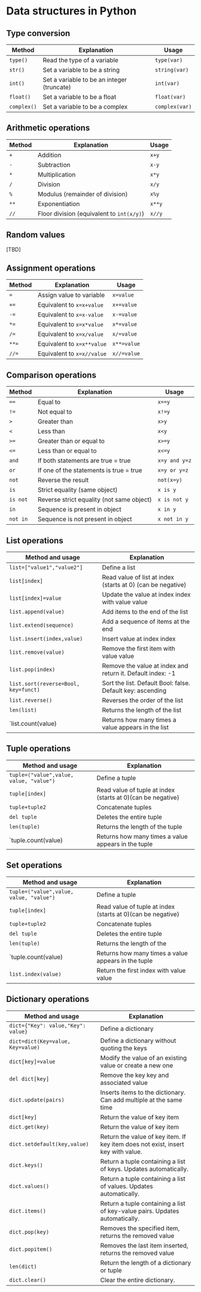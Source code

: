 # Data structures in Python

## Type conversion

| Method	| Explanation					| Usage		  |
|---------------|-----------------------------------------------|-----------------|
|`type()`	|Read the type of a variable			|`type(var)`	  |
| `str()`| Set a variable to be a string | `string(var)`|
|`int()`	|Set a variable to be an integer (truncate)	| `int(var)`	  |
|`float()`	|Set a variable to be a float 			|`float(var)`	  |
|`complex()`	|Set a variable to be a complex			|`complex(var)`	  |

## Arithmetic operations

| Method       	 | Explanation 					| Usage		  |
|----------------|----------------------------------------------|-----------------|
| `+` 	 	 | Addition 			 		| `x+y` 	  |
| `-`		 | Subtraction   				| `x-y`		  |
| `*`    	 | Multiplication 				| `x*y`		  |
| `/` 		 | Division			 		| `x/y`	 	  |
| `%` 	 	 | Modulus (remainder of division) 		| `x%y` 	  |
| `**`		 | Exponentiation   				| `x**y`	  |
| `//`    	 | Floor division (equivalent to `int(x/y)`) 	| `x//y`	  |

## Random values
[TBD]

## Assignment operations

| Method       	 | Explanation 					| Usage 	  |
|----------------|----------------------------------------------|-----------------|
| `=` 	 	 | Assign value to variable	 		| `x=value` 	  |
| `+=`		 | Equivalent to `x=x+value`   			| `x+=value`	  |
| `-=`    	 | Equivalent to `x=x-value` 			| `x-=value`	  |
| `*=` 		 | Equivalent to `x=x*value`	 		| `x*=value` 	  |
| `/=` 	 	 | Equivalent to `x=x/value`	 		| `x/=value` 	  |
| `**=`		 | Equivalent to `x=x**value` 			| `x**=value`	  |
| `//=`    	 | Equivalent to `x=x//value`		 	| `x//=value`	  |

## Comparison operations

| Method       	 | Explanation 					| Usage		  |
|----------------|----------------------------------------------|-----------------|
| `==` 	 	 | Equal to 			 		| `x==y` 	  |
| `!=`		 | Not equal to   				| `x!=y`	  |
| `>`    	 | Greater than 				| `x>y`		  |
| `<` 		 | Less than			 		| `x<y`	 	  |
| `>=` 	 	 | Greater than or equal to 	 		| `x>=y` 	  |
| `<=`		 | Less than or equal to			| `x<=y`	  |
| `and`		 | If both statements are true = true		| `x=y and y=z`	  |
| `or`		 | If one of the statements is true = true	| `x=y or y=z` 	  |
| `not`		 | Reverse the result				| `not(x=y)`	  |
| `is`		 | Strict equality (same object)		| `x is y`	  |
| `is not`	 | Reverse strict equality (not same object)	| `x is not y`    |
| `in`		 | Sequence is present in object		| `x in y`	  |
| `not in`	 | Sequence is not present in object		| `x not in y`    |

## List operations

| Method and usage  			 | Explanation 							 |  
|----------------------------------------|---------------------------------------------------------------|
| `list=["value1","value2"]` 	 	 | Define a list 		 				 |
| `list[index]` 			 | Read value of list at index (starts at 0)	(can be negative)|
| `list[index]=value`		 | Update the value at index index with value value	 |
| `list.append(value)` 			 | Add items to the end of the list				 |
| `list.extend(sequence)`		 | Add a sequence of items at the end				 |
| `list.insert(index,value)`		 | Insert value at index index				 |
| `list.remove(value)`			 | Remove the first item with value value			 |
| `list.pop(index)`			 | Remove the value at index and return it. Default index: -1 	 |
| `list.sort(reverse=Bool, key=funct)`	 | Sort the list. Default Bool: false. Default key: ascending	 |
| `list.reverse()` 			 | Reverses the order of the list				 |
| `len(list)` 				 | Returns the length of the list				 |
| `list.count(value)			 | Returns how many times a value appears in the list	 	 |


## Tuple operations

| Method and usage  			 | Explanation 							 |  
|----------------------------------------|---------------------------------------------------------------|
| `tuple=("value",value, value, "value")`| Define a tuple 		 				 |
| `tuple[index]` 			 | Read value of tuple at index (starts at 0)(can be negative)	 |
| `tuple+tuple2` 			 | Concatenate tuples						 |
| `del tuple`				 | Deletes the entire tuple					 |
| `len(tuple)` 				 | Returns the length of the tuple			 	 |
| `tuple.count(value)			 | Returns how many times a value appears in the tuple	 	 |

## Set operations

| Method and usage  			 | Explanation 							 |  
|----------------------------------------|---------------------------------------------------------------|
| `tuple=("value",value, value, "value")`| Define a tuple 		 				 |
| `tuple[index]` 			 | Read value of tuple at index (starts at 0)(can be negative)	 |
| `tuple+tuple2` 			 | Concatenate tuples						 |
| `del tuple`				 | Deletes the entire tuple					 |
| `len(tuple)` 				 | Returns the length of the 				 |
| `tuple.count(value)			 | Returns how many times a value appears in the tuple	 	 |
| `list.index(value)` | Return the first index with value value|
 
## Dictionary operations

| Method and usage | Explanation |  
|----------------------------------------|--------------------------------------------------------------------------------------|
| `dict={"Key": value,"Key": value}` 	 | Define a dictionary 		 				 			|
| `dict=dict(Key=value, Key=value)`	 | Define a dictionary without quoting the keys			 			|
| `dict[key]=value`			 | Modify the value of an existing value or create a new one 	 			|
| `del dict[key]`			 | Remove the key key and associated value 			 			|
| `dict.update(pairs)`			 | Inserts items to the dictionary. Can add multiple at the same time 			|
| `dict[key]`				 | Return the value of key item					 			|
| `dict.get(key)`			 | Return the value of key item								|
| `dict.setdefault(key,value)`		 | Return the value of key item. If key item does not exist, insert key with value.	|
| `dict.keys()`	 | Return a tuple containing a list of keys. Updates automatically.			|
| `dict.values()`			 | Return a tuple containing a list of values. Updates automatically.			|
| `dict.items()`			 	 | Return a tuple containing a list of key-value pairs. Updates automatically. 		|
| `dict.pop(key)`			 | Removes the specified item, returns the removed value				|
| `dict.popitem()`			 | Removes the last item inserted, returns the removed value				|
| `len(dict)`				 | Return the length of a dictionary or tuple			 			|
| `dict.clear()`				 | Clear the entire dictionary.								|
